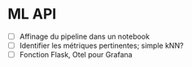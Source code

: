 # ML API

- [ ] Affinage du pipeline dans un notebook
- [ ] Identifier les métriques pertinentes; simple kNN?
- [ ] Fonction Flask, Otel pour Grafana